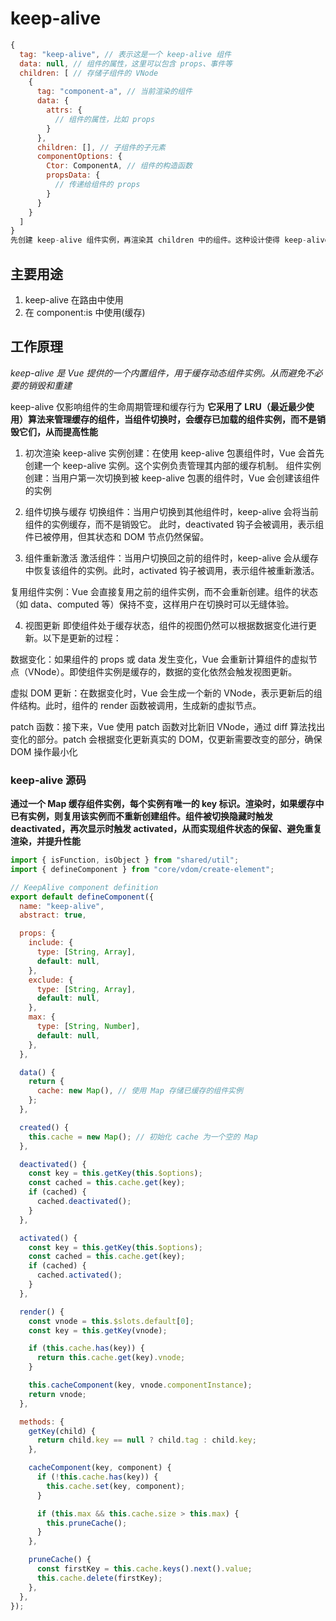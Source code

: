 # keep-alive

```js
{
  tag: "keep-alive", // 表示这是一个 keep-alive 组件
  data: null, // 组件的属性，这里可以包含 props、事件等
  children: [ // 存储子组件的 VNode
    {
      tag: "component-a", // 当前渲染的组件
      data: {
        attrs: {
          // 组件的属性，比如 props
        }
      },
      children: [], // 子组件的子元素
      componentOptions: {
        Ctor: ComponentA, // 组件的构造函数
        propsData: {
          // 传递给组件的 props
        }
      }
    }
  ]
}
先创建 keep-alive 组件实例，再渲染其 children 中的组件。这种设计使得 keep-alive 能够有效地管理被包裹组件的生命周期和缓存
```

## 主要用途

1. keep-alive 在路由中使用
2. 在 component:is 中使用(缓存)

## 工作原理

*keep-alive 是 Vue 提供的一个内置组件，用于缓存动态组件实例。从而避免不必要的销毁和重建*

keep-alive 仅影响组件的生命周期管理和缓存行为
**它采用了 LRU（最近最少使用）算法来管理缓存的组件，当组件切换时，会缓存已加载的组件实例，而不是销毁它们，从而提高性能**

1. 初次渲染
   keep-alive 实例创建：在使用 keep-alive 包裹组件时，Vue 会首先创建一个 keep-alive 实例。这个实例负责管理其内部的缓存机制。
   组件实例创建：当用户第一次切换到被 keep-alive 包裹的组件时，Vue 会创建该组件的实例

2. 组件切换与缓存
   切换组件：当用户切换到其他组件时，keep-alive 会将当前组件的实例缓存，而不是销毁它。
   此时，deactivated 钩子会被调用，表示组件已被停用，但其状态和 DOM 节点仍然保留。

3. 组件重新激活
   激活组件：当用户切换回之前的组件时，keep-alive 会从缓存中恢复该组件的实例。此时，activated 钩子被调用，表示组件被重新激活。

复用组件实例：Vue 会直接复用之前的组件实例，而不会重新创建。组件的状态（如 data、computed 等）保持不变，这样用户在切换时可以无缝体验。

4. 视图更新
   即使组件处于缓存状态，组件的视图仍然可以根据数据变化进行更新。以下是更新的过程：

数据变化：如果组件的 props 或 data 发生变化，Vue 会重新计算组件的虚拟节点（VNode）。即使组件实例是缓存的，数据的变化依然会触发视图更新。

虚拟 DOM 更新：在数据变化时，Vue 会生成一个新的 VNode，表示更新后的组件结构。此时，组件的 render 函数被调用，生成新的虚拟节点。

patch 函数：接下来，Vue 使用 patch 函数对比新旧 VNode，通过 diff 算法找出变化的部分。patch 会根据变化更新真实的 DOM，仅更新需要改变的部分，确保 DOM 操作最小化

### keep-alive 源码

**通过一个 Map 缓存组件实例，每个实例有唯一的 key 标识。渲染时，如果缓存中已有实例，则复用该实例而不重新创建组件。组件被切换隐藏时触发 deactivated，再次显示时触发 activated，从而实现组件状态的保留、避免重复渲染，并提升性能**

```js
import { isFunction, isObject } from "shared/util";
import { defineComponent } from "core/vdom/create-element";

// KeepAlive component definition
export default defineComponent({
  name: "keep-alive",
  abstract: true,

  props: {
    include: {
      type: [String, Array],
      default: null,
    },
    exclude: {
      type: [String, Array],
      default: null,
    },
    max: {
      type: [String, Number],
      default: null,
    },
  },

  data() {
    return {
      cache: new Map(), // 使用 Map 存储已缓存的组件实例
    };
  },

  created() {
    this.cache = new Map(); // 初始化 cache 为一个空的 Map
  },

  deactivated() {
    const key = this.getKey(this.$options);
    const cached = this.cache.get(key);
    if (cached) {
      cached.deactivated();
    }
  },

  activated() {
    const key = this.getKey(this.$options);
    const cached = this.cache.get(key);
    if (cached) {
      cached.activated();
    }
  },

  render() {
    const vnode = this.$slots.default[0];
    const key = this.getKey(vnode);

    if (this.cache.has(key)) {
      return this.cache.get(key).vnode;
    }

    this.cacheComponent(key, vnode.componentInstance);
    return vnode;
  },

  methods: {
    getKey(child) {
      return child.key == null ? child.tag : child.key;
    },

    cacheComponent(key, component) {
      if (!this.cache.has(key)) {
        this.cache.set(key, component);
      }

      if (this.max && this.cache.size > this.max) {
        this.pruneCache();
      }
    },

    pruneCache() {
      const firstKey = this.cache.keys().next().value;
      this.cache.delete(firstKey);
    },
  },
});
```

